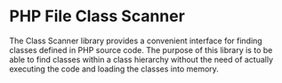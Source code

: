 # PHP File Class Scanner #

The Class Scanner library provides a convenient interface for finding classes
defined in PHP source code. The purpose of this library is to be able to find
classes within a class hierarchy without the need of actually executing the code
and loading the classes into memory.

